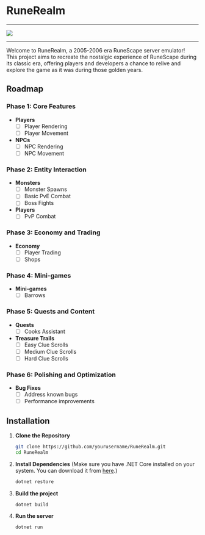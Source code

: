 # RuneRealm

---

<a href="https://google.com"> <img src="https://img.shields.io/badge/Discord-5865F2?style=for-the-badge&logo=discord&logoColor=white" /> </a>

---

Welcome to RuneRealm, a 2005-2006 era RuneScape server emulator! </br>
This project aims to recreate the nostalgic experience of RuneScape during its classic era, offering players and
developers a chance to relive and explore the game as it was during those golden years.

## Roadmap

### Phase 1: Core Features
- **Players**
    - [ ] Player Rendering
    - [ ] Player Movement
- **NPCs**
    - [ ] NPC Rendering
    - [ ] NPC Movement

### Phase 2: Entity Interaction
- **Monsters**
    - [ ] Monster Spawns
    - [ ] Basic PvE Combat
    - [ ] Boss Fights
- **Players**
    - [ ] PvP Combat
  
### Phase 3: Economy and Trading
- **Economy**
    - [ ] Player Trading
    - [ ] Shops

### Phase 4: Mini-games
- **Mini-games**
    - [ ] Barrows

### Phase 5: Quests and Content
- **Quests**
    - [ ] Cooks Assistant
- **Treasure Trails**
    - [ ] Easy Clue Scrolls
    - [ ] Medium Clue Scrolls
    - [ ] Hard Clue Scrolls

### Phase 6: Polishing and Optimization
- **Bug Fixes**
    - [ ] Address known bugs
    - [ ] Performance improvements

## Installation

1. **Clone the Repository**
   ```sh
   git clone https://github.com/yourusername/RuneRealm.git
   cd RuneRealm
   ```
2. **Install Dependencies** (Make sure you have .NET Core installed on your system. You can download it
   from [here](https://dotnet.microsoft.com/download).)
   ```sh
   dotnet restore
   ```
3. **Build the project**
   ```sh
   dotnet build
   ```
4. **Run the server**
   ```sh
   dotnet run
   ```